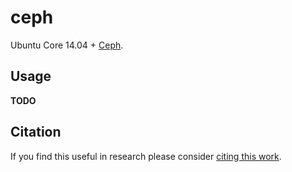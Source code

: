 ceph
=====
Ubuntu Core 14.04 + [Ceph](http://ceph.com).

Usage
-----
**TODO**

Citation
--------
If you find this useful in research please consider [citing this work](https://github.com/Kaixhin/dockerfiles/blob/master/CITATION.md).
